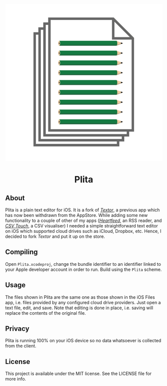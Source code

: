 <p align="center">
<img src="readme-resources/plita-1024.png" alt="Plita for iOS">
</p>

<h1 align="center">Plita</h1>

## About
Plita is a plain text editor for iOS. It is a fork of <em><a href="https://github.com/louisdh/textor">Textor</a></em>, a previous app which has now been withdrawn from the AppStore. While adding some new functionality to a couple of other of my apps (<em><a href="https://heartfeedrss.wordpress.com">Heartfeed</a></em>, an RSS reader, and <em><a href="https://csvtouch.wordpress.com">CSV Touch</a></em>, a CSV visualiser) I needed a simple straightforward text editor on iOS which supported cloud drives such as iCloud, Dropbox, etc. Hence, I decided to fork <em>Textor</em> and put it up on the store.

## Compiling
Open `Plita.xcodeproj`, change the bundle identifier to an identifier linked to your Apple developer account in order to run. Build using the `Plita` scheme. 

## Usage
The files shown in Plita are the same one as those shown in the iOS Files app, i.e. files provided by any configured cloud drive providers. Just open a text file, edit, and save. Note that editing is done in place, i.e. saving will replace the contents of the original file.

## Privacy
Plita is running 100% on your iOS device so no data whatsoever is collected from the client.

## License

This project is available under the MIT license. See the LICENSE file for more info.
